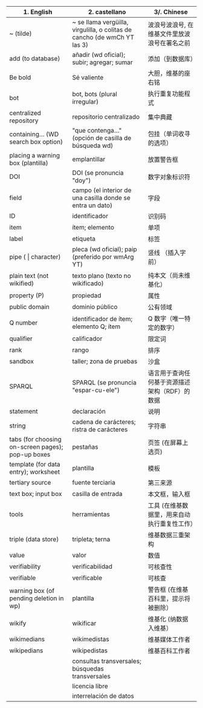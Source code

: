 | 1\. English                                       | 2\. castellano                                                           |3/. Chinese
| ------------------------------------------------- | ------------------------------------------------------------------------ |-----------------|
| ~ (tilde)                                         | ~ se llama vergüilla, virgulilla, o colitas de cancho (de wmCh YT las 3) |  波浪号波浪号, 在维基文件里放波浪号在署名之前             |
| add (to database)                                 | añadir (wd oficial); subir; agregar; sumar                               |  添加（到数据库）               
| Be bold                                           | Sé valiente                                                              |  大胆，维基的座右铭               
| bot                                               | bot, bots (plural irregular)                                             |  执行重复功能程式               
| centralized repository                            | repositorio centralizado                                                 |  集中典藏               
| containing… (WD search box option)                | "que contenga…" (opción de casilla de búsqueda wd)                       |  包挂（单词收寻的选项）
| placing a warning box (plantilla)                 | emplantillar                                                             |  放置警告框              
| DOI                                               | DOI (se pronuncia "doy")                                                 |  数字对象标识符               
| field                                             | campo (el interior de una casilla donde se entra un dato)                |  字段             
| ID                                                | identificador                                                            |  识别码           
| item                                              | ítem; elemento                                                           |  单项           
| label                                             | etiqueta                                                                 |  标签          
| pipe ( &#124; character)                               | pleca (wd oficial); paip (preferido por wmArg YT)                        |  竖线 （插入字前）        
| plain text (not wikified)                         | texto plano (texto no wikificado)                                        |  纯本文（尚未维基化）        
| property (P)                                      | propiedad                                                                |  属性       
| public domain                                     | dominio público                                                          |  公有领域      
| Q number                                          | identificador de ítem; elemento Q; ítem                                  |  Q 数字（唯一特定的数字）     
| qualifier                                         | calificador                                                              |  限定词    
| rank                                              | rango                                                                    |  排序   
| sandbox                                           | taller; zona de pruebas                                                  |  沙盒  
| SPARQL                                            | SPARQL (se pronuncia "espar-cu-ele")                                     |  语言用于查询任何基于资源描述架构（RDF）的数据 
| statement                                         | declaración                                                              |  说明
| string                                            | cadena de carácteres; ristra de carácteres                               |  字符串
| tabs (for choosing on-screen pages); pop-up boxes | pestañas                                                                 |  页签 (在屏幕上选页)  
| template (for data entry); worksheet              | plantilla                                                                |  模板
| tertiary source                                   | fuente terciaria                                                         |  第三来源
| text box; input box                               | casilla de entrada                                                       |  本文框，输入框
| tools                                             | herramientas                                                             |  工具 (在维基数据里，用来自动执行重复性工作）
| triple (data store)                               | tripleta; terna                                                          |  维基数据三重架构
| value                                             | valor                                                                    |  数值
| verifiability                                     | verificabilidad                                                          |  可核查性
| verifiable                                        | verificable                                                              |  可核查
| warning box (of pending deletion in wp)           | plantilla                                                                |  警告框 (在维基百科里，提示将被删除）
| wikify                                            | wikificar                                                                |  维基化 (纳数据入维基）
| wikimedians                                       | wikimedistas                                                             |  维基媒体工作者
| wikipedians                                       | wikipedistas                                                             |  维基百科工作者
|                                                   | consultas transversales; búsquedas transversales                         ||
|                                                   | licencia libre                                                           ||
|                                                   | interrelación de datos                                                   ||
